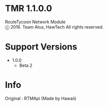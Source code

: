 # TMR 1.1.0.0
RouteTycoon Network Module<br>ⓒ 2016. Team Atus, HawTech All rights reserved.
# Support Versions
* 1.0.0
   * Beta 2

# Info
Original : RTMApi (Made by Hawaii)
